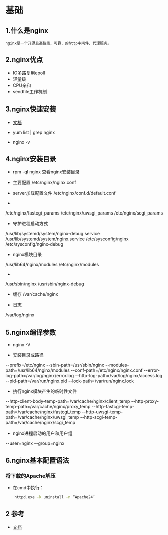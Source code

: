 # 基础

## 1.什么是nginx

    nginx是一个开源且高性能、可靠、的http中间件、代理服务。

## 2.nginx优点

* IO多路复用epoll
* 轻量级
* CPU亲和
* sendfile工作机制

## 3.nginx快速安装

* [文档](http://nginx.org/en/linux_packages.html#RHEL-CentOS)

* yum list | grep nginx

* nginx -v

## 4.nginx安装目录

* rpm -ql nginx  查看nginx安装目录

* 主要配置
/etc/nginx/nginx.conf
* server加载配置文件
/etc/nginx/conf.d/default.conf 
*    
/etc/nginx/fastcgi_params
/etc/nginx/uwsgi_params
/etc/nginx/scgi_params

* 守护进程启动方式

/usr/lib/systemd/system/nginx-debug.service  
/usr/lib/systemd/system/nginx.service
/etc/sysconfig/nginx
/etc/sysconfig/nginx-debug

* nginx模块目录

/usr/lib64/nginx/modules
/etc/nginx/modules

* 

/usr/sbin/nginx
/usr/sbin/nginx-debug

* 缓存
/var/cache/nginx

* 日志

/var/log/nginx

## 5.nginx编译参数

* nginx -V

* 安装目录或路径

--prefix=/etc/nginx
--sbin-path=/usr/sbin/nginx
--modules-path=/usr/lib64/nginx/modules
--conf-path=/etc/nginx/nginx.conf
--error-log-path=/var/log/nginx/error.log
--http-log-path=/var/log/nginx/access.log
--pid-path=/var/run/nginx.pid
--lock-path=/var/run/nginx.lock

* 执行nginx模块产生的临时性文件

--http-client-body-temp-path=/var/cache/nginx/client_temp
--http-proxy-temp-path=/var/cache/nginx/proxy_temp
--http-fastcgi-temp-path=/var/cache/nginx/fastcgi_temp
--http-uwsgi-temp-path=/var/cache/nginx/uwsgi_temp
--http-scgi-temp-path=/var/cache/nginx/scgi_temp

* nginx进程启动的用户和用户组

--user=nginx
--group=nginx

## 6.nginx基本配置语法



### 将下载的Apache解压

* 在cmd中执行：
```bash
    httpd.exe -k uninstall -n “Apache24″
```

## 2 参考

* [文档](https://blog.csdn.net/qq_32144341/article/details/51532207)


